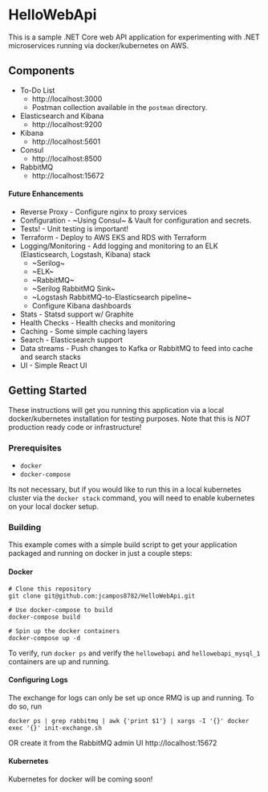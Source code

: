 # HelloWebApi

This is a sample .NET Core web API application for experimenting with .NET microservices
running via docker/kubernetes on AWS.

## Components
* To-Do List
  * http://localhost:3000
  * Postman collection available in the `postman` directory.
* Elasticsearch and Kibana
  * http://localhost:9200
* Kibana
  * http://localhost:5601
* Consul
  * http://localhost:8500
* RabbitMQ
  * http://localhost:15672


#### Future Enhancements

* Reverse Proxy - Configure nginx to proxy services
* Configuration - ~Using Consul~ & Vault for configuration and secrets.
* Tests! - Unit testing is important!
* Terraform - Deploy to AWS EKS and RDS with Terraform
* Logging/Monitoring - Add logging and monitoring to an ELK (Elasticsearch, Logstash, Kibana) stack
  * ~Serilog~
  * ~ELK~
  * ~RabbitMQ~
  * ~Serilog RabbitMQ Sink~
  * ~Logstash RabbitMQ-to-Elasticsearch pipeline~
  * Configure Kibana dashboards
* Stats - Statsd support w/ Graphite
* Health Checks - Health checks and monitoring
* Caching - Some simple caching layers
* Search - Elasticsearch support
* Data streams - Push changes to Kafka or RabbitMQ to feed into cache and search stacks
* UI - Simple React UI

## Getting Started

These instructions will get you running this application via a local docker/kubernetes installation
for testing purposes. Note that this is *NOT* production ready code or infrastructure!

### Prerequisites

* `docker`
* `docker-compose`

Its not necessary, but if you would like to run this in a local kubernetes cluster via the
`docker stack` command, you will need to enable kubernetes on your local docker setup.

### Building

This example comes with a simple build script to get your application packaged and running on
docker in just a couple steps:

#### Docker
```
# Clone this repository
git clone git@github.com:jcampos8782/HelloWebApi.git

# Use docker-compose to build
docker-compose build

# Spin up the docker containers
docker-compose up -d
```

To verify, run `docker ps` and verify the `hellowebapi` and `hellowebapi_mysql_1` containers are up and running.

#### Configuring Logs
The exchange for logs can only be set up once RMQ is up and running. To do so, run
```
docker ps | grep rabbitmq | awk {'print $1'} | xargs -I '{}' docker exec '{}' init-exchange.sh
```
OR create it from the RabbitMQ admin UI http://localhost:15672

#### Kubernetes

Kubernetes for docker will be coming soon!

